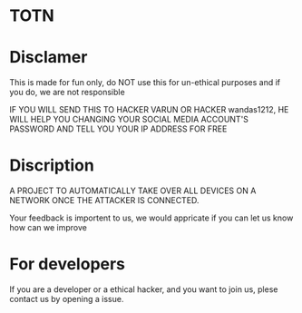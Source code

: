 # TOTN

# Disclamer
This is made for fun only, do NOT use this for un-ethical purposes and if you do, we are not responsible

IF YOU WILL SEND THIS TO HACKER VARUN OR HACKER wandas1212, HE WILL HELP YOU CHANGING YOUR SOCIAL MEDIA ACCOUNT'S PASSWORD AND TELL YOU YOUR IP ADDRESS FOR FREE

# Discription 
A PROJECT TO AUTOMATICALLY TAKE OVER ALL DEVICES ON A NETWORK ONCE THE ATTACKER IS CONNECTED. 

Your feedback is importent to us, we would appricate if you can let us know how can we improve

# For developers
If you are a developer or a ethical hacker, and you want to join us, plese contact us by opening a issue.
